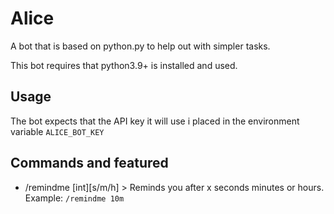 # Alice

A bot that is based on python.py to help out with simpler tasks.

This bot requires that python3.9+ is installed and used.

## Usage
  The bot expects that the API key it will use i placed in the environment variable `ALICE_BOT_KEY`
## Commands and featured

  *  /remindme [int][s/m/h]
    > Reminds you after x seconds minutes or hours. Example:
    ```
    /remindme 10m
    ```
